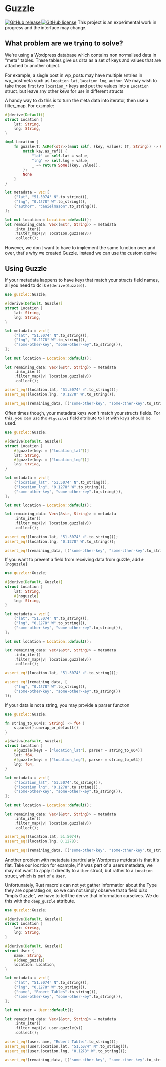 Guzzle
======

[![GitHub release](https://img.shields.io/github/release/apolitical/guzzle.svg)](https://github.com/apolitical/guzzle/releases)
[![GitHub license](https://img.shields.io/github/license/apolitical/guzzle.svg)](https://github.com/apolitical/guzzle/blob/master/LICENSE.md)
This project is an experimental work in progress and the interface may change.

What problem are we trying to solve?
------------------------------------

We're using a Wordpress database which contains non normalised data in "meta" tables. These tables give us data as a
set of keys and values that are attached to another object.

For example, a single post in wp_posts may have multiple entries in wp_postmeta such as `location_lat`, `location_lng`,
`author`. We may wish to take those first two `location_*` keys and put the values into a `Location` struct, but leave
any other keys for use in different structs.

A handy way to do this is to turn the meta data into iterator, then use a filter_map. For example:

```rust
#[derive(Default)]
struct Location {
    lat: String,
    lng: String,
}

impl Location {
    fn guzzle<T: AsRef<str>>(&mut self, (key, value): (T, String)) -> Option<(T, String)> {
        match key.as_ref() {
            "lat" => self.lat = value,
            "lng" => self.lng = value,
            _ => return Some((key, value)),
        };
        None
    }
}

let metadata = vec![
    ("lat", "51.5074° N".to_string()),
    ("lng", "0.1278° W".to_string()),
    ("author", "danielmason".to_string()),
];

let mut location = Location::default();
let remaining_data: Vec<(&str, String)> = metadata
    .into_iter()
    .filter_map(|v| location.guzzle(v))
    .collect();
```

However, we don't want to have to implement the same function over and over, that's why we created Guzzle. Instead we can use the custom derive

Using Guzzle
------------

If your metadata happens to have keys that match your structs field names, all you need to do is `#[derive(Guzzle)]`.

```rust
use guzzle::Guzzle;

#[derive(Default, Guzzle)]
struct Location {
    lat: String,
    lng: String,
}

let metadata = vec![
    ("lat", "51.5074° N".to_string()),
    ("lng", "0.1278° W".to_string()),
    ("some-other-key", "some-other-key".to_string()),
];

let mut location = Location::default();

let remaining_data: Vec<(&str, String)> = metadata
    .into_iter()
    .filter_map(|v| location.guzzle(v))
    .collect();

assert_eq!(location.lat, "51.5074° N".to_string());
assert_eq!(location.lng, "0.1278° W".to_string());

assert_eq!(remaining_data, [("some-other-key", "some-other-key".to_string())]);
```

Often times though, your metadata keys won't match your structs fields. For this, you can use the `#[guzzle]` field
attribute to list with keys should be used.

```rust
use guzzle::Guzzle;

#[derive(Default, Guzzle)]
struct Location {
    #[guzzle(keys = ["location_lat"])]
    lat: String,
    #[guzzle(keys = ["location_lng"])]
    lng: String,
}

let metadata = vec![
    ("location_lat", "51.5074° N".to_string()),
    ("location_lng", "0.1278° W".to_string()),
    ("some-other-key", "some-other-key".to_string()),
];

let mut location = Location::default();

let remaining_data: Vec<(&str, String)> = metadata
    .into_iter()
    .filter_map(|v| location.guzzle(v))
    .collect();

assert_eq!(location.lat, "51.5074° N".to_string());
assert_eq!(location.lng, "0.1278° W".to_string());

assert_eq!(remaining_data, [("some-other-key", "some-other-key".to_string())]);
```

If you want to prevent a field from receiving data from guzzle, add `#[noguzzle]`

```rust
use guzzle::Guzzle;

#[derive(Default, Guzzle)]
struct Location {
    lat: String,
    #[noguzzle]
    lng: String,
}

let metadata = vec![
    ("lat", "51.5074° N".to_string()),
    ("lng", "0.1278° W".to_string()),
    ("some-other-key", "some-other-key".to_string()),
];

let mut location = Location::default();

let remaining_data: Vec<(&str, String)> = metadata
    .into_iter()
    .filter_map(|v| location.guzzle(v))
    .collect();

assert_eq!(location.lat, "51.5074° N".to_string());

assert_eq!(remaining_data, [
    ("lng", "0.1278° W".to_string()),
    ("some-other-key", "some-other-key".to_string())
]);
```

If your data is not a string, you may provide a parser function

```rust
use guzzle::Guzzle;

fn string_to_u64(s: String) -> f64 {
    s.parse().unwrap_or_default()
}

#[derive(Default, Guzzle)]
struct Location {
    #[guzzle(keys = ["location_lat"], parser = string_to_u64)]
    lat: f64,
    #[guzzle(keys = ["location_lng"], parser = string_to_u64)]
    lng: f64,
}

let metadata = vec![
    ("location_lat", "51.5074".to_string()),
    ("location_lng", "0.1278".to_string()),
    ("some-other-key", "some-other-key".to_string()),
];

let mut location = Location::default();

let remaining_data: Vec<(&str, String)> = metadata
    .into_iter()
    .filter_map(|v| location.guzzle(v))
    .collect();

assert_eq!(location.lat, 51.5074);
assert_eq!(location.lng, 0.1278);

assert_eq!(remaining_data, [("some-other-key", "some-other-key".to_string())]);
```

Another problem with metadata (particularly Wordpress metdata) is that it's flat. Take our location for example, if it
was part of a users metadata, we may not want to apply it directly to a `User` struct, but rather to a `Location`
struct, which is part of a `User`.

Unfortunately, Rust macro's can not yet gather information about the Type they are opperating on, so we can not simply
observe that a field _also_ "impls Guzzle", we have to tell the derive that information ourselves. We do this with the
`deep_guzzle` attribute.

```rust
use guzzle::Guzzle;

#[derive(Default, Guzzle)]
struct Location {
    lat: String,
    lng: String,
}

#[derive(Default, Guzzle)]
struct User {
    name: String,
    #[deep_guzzle]
    location: Location,
}

let metadata = vec![
    ("lat", "51.5074° N".to_string()),
    ("lng", "0.1278° W".to_string()),
    ("name", "Robert Tables".to_string()),
    ("some-other-key", "some-other-key".to_string()),
];

let mut user = User::default();

let remaining_data: Vec<(&str, String)> = metadata
    .into_iter()
    .filter_map(|v| user.guzzle(v))
    .collect();

assert_eq!(user.name, "Robert Tables".to_string());
assert_eq!(user.location.lat, "51.5074° N".to_string());
assert_eq!(user.location.lng, "0.1278° W".to_string());

assert_eq!(remaining_data, [("some-other-key", "some-other-key".to_string())]);
```
